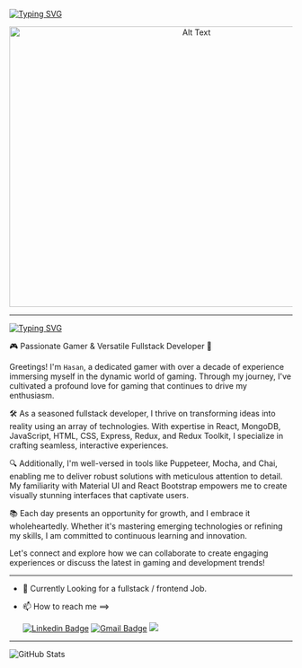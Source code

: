 [![Typing SVG](https://readme-typing-svg.herokuapp.com?duration=3000&center=true&size=40&width=1000&height=90&lines=Welcome+to+my+Github+Page!;I'm+Hasan+Omar+😄)](https://git.io/typing-svg)
  

<p align="center">
  <img src="https://hawkticehurst.com/imgs/hero.png" alt="Alt Text" width="650" height="500">
</p>
  
  <hr>

  [![Typing SVG](https://readme-typing-svg.herokuapp.com?duration=3000&center=true&size=40&width=1000&height=90&lines=About+Me)](https://git.io/typing-svg)


🎮 Passionate Gamer & Versatile Fullstack Developer 🚀

Greetings! I'm `Hasan`, a dedicated gamer with over a decade of experience immersing myself in the dynamic world of gaming. Through my journey, I've cultivated a profound love for gaming that continues to drive my enthusiasm.

🛠️ As a seasoned fullstack developer, I thrive on transforming ideas into reality using an array of technologies. With expertise in React, MongoDB, JavaScript, HTML, CSS, Express, Redux, and Redux Toolkit, I specialize in crafting seamless, interactive experiences.

🔍 Additionally, I'm well-versed in tools like Puppeteer, Mocha, and Chai, enabling me to deliver robust solutions with meticulous attention to detail. My familiarity with Material UI and React Bootstrap empowers me to create visually stunning interfaces that captivate users.

📚 Each day presents an opportunity for growth, and I embrace it wholeheartedly. Whether it's mastering emerging technologies or refining my skills, I am committed to continuous learning and innovation.

Let's connect and explore how we can collaborate to create engaging experiences or discuss the latest in gaming and development trends!

<hr>


- 👀 Currently Looking for a fullstack / frontend Job.
- 📫 How to reach me ==>

     [![Linkedin Badge](https://img.shields.io/badge/-Hasan%20Omar-blue?style=flat-square&logo=Linkedin&logoColor=white&link&=https://www.linkedin.com/in/hasan-omar-123h/)](https://www.linkedin.com/in/hasan-omar-123h/) 
[![Gmail Badge](https://img.shields.io/badge/-hasanromar2002@gmail.com-c14438?style=flat-square&logo=Gmail&logoColor=white&link=mailto:hasanromar2002@gmail.com)](mailto:hasanromar2002@gmail.com)
    ![](https://komarev.com/ghpvc/?username=HasanOmar1&style=flat-square)
<hr>


![GitHub Stats](https://github-readme-stats.vercel.app/api?username=HasanOmar1&theme=radical)


